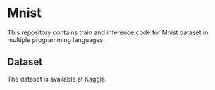 # Mnist

This repository contains train and inference code for Mnist dataset in multiple programming languages.

## Dataset

The dataset is available at [Kaggle](https://www.kaggle.com/c/digit-recognizer/data).

